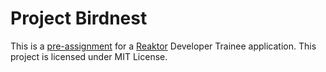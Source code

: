 # Project Birdnest 

This is a [pre-assignment](https://assignments.reaktor.com/birdnest/) for a [Reaktor](https://www.reaktor.com/) Developer Trainee application. This project is licensed under MIT License.

